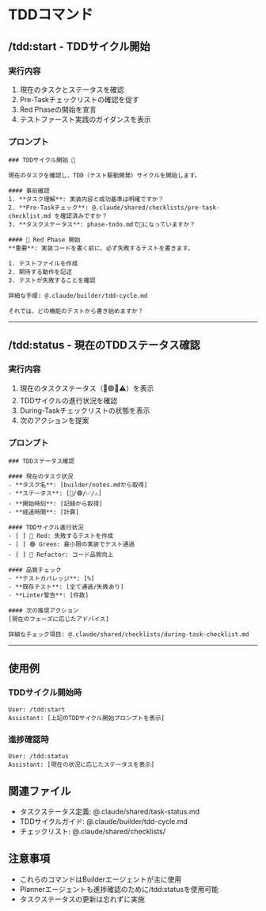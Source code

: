 # TDDコマンド

## /tdd:start - TDDサイクル開始

### 実行内容
1. 現在のタスクとステータスを確認
2. Pre-Taskチェックリストの確認を促す
3. Red Phaseの開始を宣言
4. テストファースト実践のガイダンスを表示

### プロンプト
```
### TDDサイクル開始 🔴

現在のタスクを確認し、TDD（テスト駆動開発）サイクルを開始します。

#### 事前確認
1. **タスク理解**: 実装内容と成功基準は明確ですか？
2. **Pre-Taskチェック**: @.claude/shared/checklists/pre-task-checklist.md を確認済みですか？
3. **タスクステータス**: phase-todo.mdで🔴になっていますか？

#### 🔴 Red Phase 開始
**重要**: 実装コードを書く前に、必ず失敗するテストを書きます。

1. テストファイルを作成
2. 期待する動作を記述
3. テストが失敗することを確認

詳細な手順: @.claude/builder/tdd-cycle.md

それでは、どの機能のテストから書き始めますか？
```

---

## /tdd:status - 現在のTDDステータス確認

### 実行内容
1. 現在のタスクステータス（🔴🟢✅⚠️）を表示
2. TDDサイクルの進行状況を確認
3. During-Taskチェックリストの状態を表示
4. 次のアクションを提案

### プロンプト
```
### TDDステータス確認

#### 現在のタスク状況
- **タスク名**: [builder/notes.mdから取得]
- **ステータス**: [🔴/🟢/✅/⚠️]
- **開始時刻**: [記録から取得]
- **経過時間**: [計算]

#### TDDサイクル進行状況
- [ ] 🔴 Red: 失敗するテストを作成
- [ ] 🟢 Green: 最小限の実装でテスト通過
- [ ] 🔵 Refactor: コード品質向上

#### 品質チェック
- **テストカバレッジ**: [%]
- **既存テスト**: [全て通過/失敗あり]
- **Linter警告**: [件数]

#### 次の推奨アクション
[現在のフェーズに応じたアドバイス]

詳細なチェック項目: @.claude/shared/checklists/during-task-checklist.md
```

---

## 使用例

### TDDサイクル開始時
```
User: /tdd:start
Assistant: [上記のTDDサイクル開始プロンプトを表示]
```

### 進捗確認時
```
User: /tdd:status
Assistant: [現在の状況に応じたステータスを表示]
```

## 関連ファイル
- タスクステータス定義: @.claude/shared/task-status.md
- TDDサイクルガイド: @.claude/builder/tdd-cycle.md
- チェックリスト: @.claude/shared/checklists/

## 注意事項
- これらのコマンドはBuilderエージェントが主に使用
- Plannerエージェントも進捗確認のために/tdd:statusを使用可能
- タスクステータスの更新は忘れずに実施

